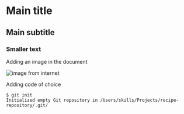 # Main title

## Main subtitle 

### Smaller text 

Adding an image in the document

![image from internet](https://www.denofgeek.com/wp-content/uploads/2022/05/Leged-of-Zelda-Link.jpg?resize=768%2C432)


Adding code of choice
```
$ git init
Initialized empty Git repository in /Users/skills/Projects/recipe-repository/.git/
```
